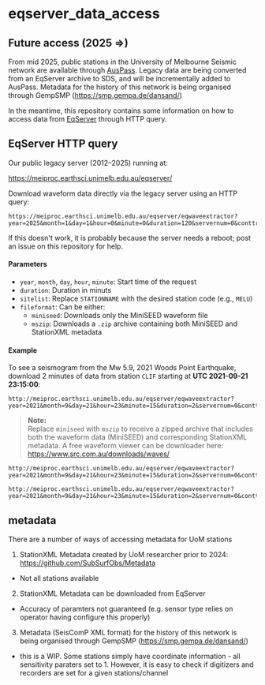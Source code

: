 # eqserver_data_access


## Future access (2025 =>)

From mid 2025, public stations in the University of Melbourne Seismic network are available through [AusPass](https://auspass.edu.au). Legacy data are being converted from an EqServer archive to SDS, and will be incrementally added to AusPass. Metadata for the history of this network is being organised through GempSMP (https://smp.gempa.de/dansand/)

In the meantime, this repository contains some information on how to access data from [EqServer](https://www.src.com.au/software/eqserver/) through HTTP query. 


## EqServer HTTP query

Our public legacy server (2012–2025) running at:

https://meiproc.earthsci.unimelb.edu.au/eqserver/

Download waveform data directly via the legacy server using an HTTP query:

```
https://meiproc.earthsci.unimelb.edu.au/eqserver/eqwaveextractor?year=2025&month=1&day=1&hour=0&minute=0&duration=120&servernum=0&conttrig=0&sitechoice=list&sitelist=STATIONNAME&siteradius=&closesite=&radius=&latitude=&longitude=&fileformat=miniseed&getwave=Get+Waveform
```

If this doesn't work, it is probably because the server needs a reboot; post an issue on this repository for help. 


#### Parameters

- `year`, `month`, `day`, `hour`, `minute`: Start time of the request
- `duration`: Duration in minuts
- `sitelist`: Replace `STATIONNAME` with the desired station code (e.g., `MELU`)
- `fileformat`: Can be either:
  - `miniseed`: Downloads only the MiniSEED waveform file
  - `mszip`: Downloads a `.zip` archive containing both MiniSEED and StationXML metadata

#### Example  

To see a seismogram from the Mw 5.9, 2021 Woods Point Earthquake, download 2 minutes of data from station `CLIF` starting at **UTC 2021-09-21 23:15:00**:

```
http://meiproc.earthsci.unimelb.edu.au/eqserver/eqwaveextractor?year=2021&month=9&day=21&hour=23&minute=15&duration=2&servernum=0&conttrig=0&sitechoice=list&sitelist=CLIF&siteradius=&closesite=&radius=&latitude=&longitude=&fileformat=mszip&getwave=Get+Waveform
```


> **Note:**  
> Replace `miniseed` with `mszip` to receive a zipped archive that includes both the waveform data (MiniSEED) and corresponding StationXML metadata.
> A free waveform viewer can be downloader here: https://www.src.com.au/downloads/waves/

```
http://meiproc.earthsci.unimelb.edu.au/eqserver/eqwaveextractor?year=2021&month=9&day=21&hour=23&minute=15&duration=2&servernum=0&conttrig=0&sitechoice=list&sitelist=CLIF&siteradius=&closesite=&radius=&latitude=&longitude=&fileformat=mszip&getwave=Get+Waveform
```

```
http://meiproc.earthsci.unimelb.edu.au/eqserver/eqwaveextractor?year=2021&month=9&day=21&hour=23&minute=15&duration=2&servernum=0&conttrig=0&sitechoice=list&sitelist=CLIF&siteradius=&closesite=&radius=&latitude=&longitude=&fileformat=mszip&getwave=Get+Waveform
```


## metadata

There are a number of ways of accessing metadata for UoM stations 

1. StationXML Metadata created by UoM researcher prior to 2024: https://github.com/SubSurfObs/Metadata
*   Not all stations available
2. StationXML Metadata can be downloaded from EqServer
* Accuracy of paramters not guaranteed (e.g. sensor type relies on operator having configure this properly)
3. Metadata (SeisComP XML format) for the history of this network is being organised through GempSMP (https://smp.gempa.de/dansand/)
* this is a WIP. Some stations simply have coordinate information -  all sensitivity paraters set to 1. However, it is easy to check if digitizers and recorders are set for a given stations/channel
